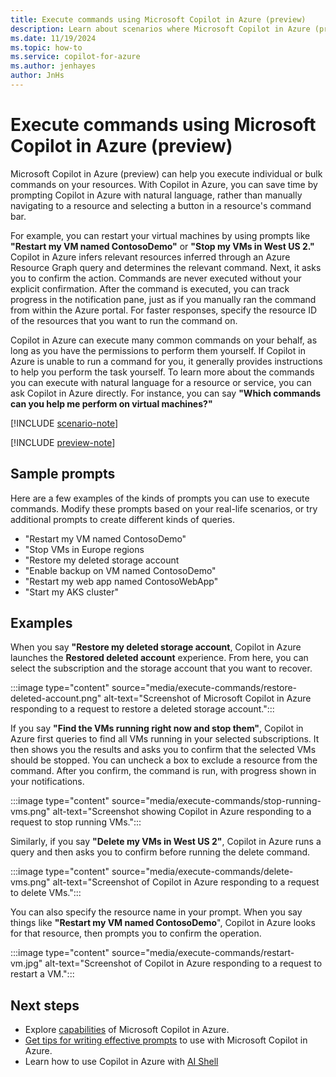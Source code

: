```yaml
---
title: Execute commands using Microsoft Copilot in Azure (preview)
description: Learn about scenarios where Microsoft Copilot in Azure (preview) can help you perform tasks.
ms.date: 11/19/2024
ms.topic: how-to
ms.service: copilot-for-azure
ms.author: jenhayes
author: JnHs
---
```


# Execute commands using Microsoft Copilot in Azure (preview)

Microsoft Copilot in Azure (preview) can help you execute individual or bulk commands on your resources. With Copilot in Azure, you can save time by prompting Copilot in Azure with natural language, rather than manually navigating to a resource and selecting a button in a resource's command bar.

For example, you can restart your virtual machines by using prompts like **"Restart my VM named ContosoDemo"** or **"Stop my VMs in West US 2."** Copilot in Azure infers relevant resources inferred through an Azure Resource Graph query and determines the relevant command. Next, it asks you to confirm the action. Commands are never executed without your explicit confirmation. After the command is executed, you can track progress in the notification pane, just as if you manually ran the command from within the Azure portal. For faster responses, specify the resource ID of the resources that you want to run the command on.

Copilot in Azure can execute many common commands on your behalf, as long as you have the permissions to perform them yourself. If Copilot in Azure is unable to run a command for you, it generally provides instructions to help you perform the task yourself. To learn more about the commands you can execute with natural language for a resource or service, you can ask Copilot in Azure directly. For instance, you can say **"Which commands can you help me perform on virtual machines?"**

[!INCLUDE [scenario-note](includes/scenario-note.md)]

[!INCLUDE [preview-note](includes/preview-note.md)]

## Sample prompts

Here are a few examples of the kinds of prompts you can use to execute commands. Modify these prompts based on your real-life scenarios, or try additional prompts to create different kinds of queries.

- "Restart my VM named ContosoDemo"
- "Stop VMs in Europe regions
- "Restore my deleted storage account
- "Enable backup on VM named ContosoDemo"
- "Restart my web app named ContosoWebApp"
- "Start my AKS cluster"

## Examples

When you say **"Restore my deleted storage account**, Copilot in Azure launches the **Restored deleted account** experience. From here, you can select the subscription and the storage account that you want to recover.

:::image type="content" source="media/execute-commands/restore-deleted-account.png" alt-text="Screenshot of Microsoft Copilot in Azure responding to a request to restore a deleted storage account.":::

If you say **"Find the VMs running right now and stop them"**, Copilot in Azure first queries to find all VMs running in your selected subscriptions. It then shows you the results and asks you to confirm that the selected VMs should be stopped. You can uncheck a box to exclude a resource from the command. After you confirm, the command is run, with progress shown in your notifications.

:::image type="content" source="media/execute-commands/stop-running-vms.png" alt-text="Screenshot showing Copilot in Azure responding to a request to stop running VMs.":::

Similarly, if you say **"Delete my VMs in West US 2"**, Copilot in Azure runs a query and then asks you to confirm before running the delete command.

:::image type="content" source="media/execute-commands/delete-vms.png" alt-text="Screenshot of Copilot in Azure responding to a request to delete VMs.":::

You can also specify the resource name in your prompt. When you say things like **"Restart my VM named ContosoDemo**", Copilot in Azure looks for that resource, then prompts you to confirm the operation.

:::image type="content" source="media/execute-commands/restart-vm.jpg" alt-text="Screenshot of Copilot in Azure responding to a request to restart a VM.":::

## Next steps

- Explore [capabilities](capabilities.md) of Microsoft Copilot in Azure.
- [Get tips for writing effective prompts](write-effective-prompts.md) to use with Microsoft Copilot in Azure.
- Learn how to use Copilot in Azure with [AI Shell](ai-shell-overview.md) 
